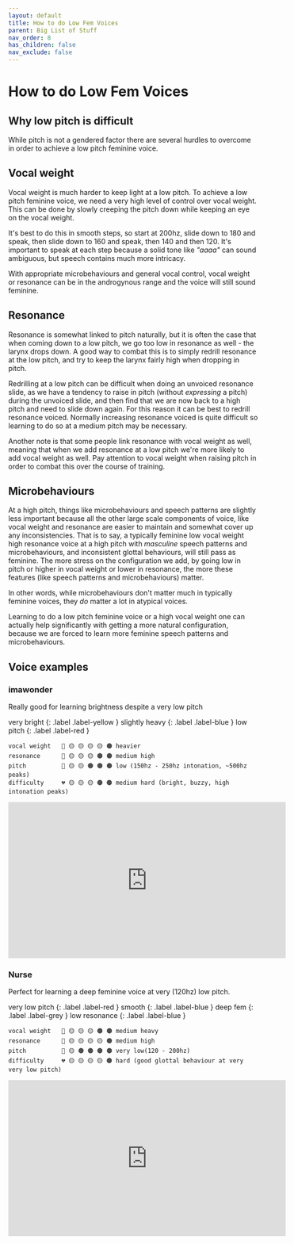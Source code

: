 ```yaml
---
layout: default
title: How to do Low Fem Voices
parent: Big List of Stuff
nav_order: 8
has_children: false
nav_exclude: false
---
```

# How to do Low Fem Voices
## Why low pitch is difficult
While pitch is not a gendered factor there are several hurdles to overcome in order to achieve a low pitch feminine voice.
## Vocal weight
Vocal weight is much harder to keep light at a low pitch. To achieve a low pitch feminine voice, we need a very high level of control over vocal weight.
This can be done by slowly creeping the pitch down while keeping an eye on the vocal weight.

It's best to do this in smooth steps, so start at 200hz, slide down to 180 and speak, then slide down to 160 and speak, then 140 and then 120. It's important to speak at each step because a solid tone like _"aaaa"_ can sound ambiguous, but speech contains much more intricacy.

With appropriate microbehaviours and general vocal control, vocal weight or resonance can be in the androgynous range and the voice will still sound feminine.

## Resonance
Resonance is somewhat linked to pitch naturally, but it is often the case that when coming down to a low pitch, we go too low in resonance as well - the larynx drops down.
A good way to combat this is to simply redrill resonance at the low pitch, and try to keep the larynx fairly high when dropping in pitch.

Redrilling at a low pitch can be difficult when doing an unvoiced resonance slide, as we have a tendency to raise in pitch (without _expressing_ a pitch) during the unvoiced slide, and then find that we are now back to a high pitch and need to slide down again. For this reason it can be best to redrill resonance voiced. Normally increasing resonance voiced is quite difficult so learning to do so at a medium pitch may be necessary.

Another note is that some people link resonance with vocal weight as well, meaning that when we add resonance at a low pitch we're more likely to add vocal weight as well. Pay attention to vocal weight when raising pitch in order to combat this over the course of training.

## Microbehaviours
At a high pitch, things like microbehaviours and speech patterns are slightly less important because all the other large scale components of voice, like vocal weight and resonance are easier to maintain and somewhat cover up any inconsistencies. That is to say, a typically feminine low vocal weight high resonance voice at a high pitch with _masculine_ speech patterns and microbehaviours, and inconsistent glottal behaviours, will still pass as feminine. The more stress on the configuration we add, by going low in pitch or higher in vocal weight or lower in resonance, the more these features (like speech patterns and microbehaviours) matter.

In other words, while microbehaviours don't matter much in typically feminine voices, they _do_ matter a lot in atypical voices.

Learning to do a low pitch feminine voice or a high vocal weight one can actually help significantly with getting a more natural configuration, because we are forced to learn more feminine speech patterns and microbehaviours.

## Voice examples
### imawonder
Really good for learning brightness despite a very low pitch

very bright
{: .label .label-yellow }
slightly heavy
{: .label .label-blue }
low pitch
{: .label .label-red }
```
vocal weight   🥁 🟡 🟡 🟡 🟡 🟤 heavier
resonance      🎻 🟡 🟡 🟡 🟤 🟤 medium high
pitch          🎵 🟡 🟡 🟤 🟤 🟤 low (150hz - 250hz intonation, ~500hz peaks)
difficulty     💔 🟡 🟡 🟡 🟤 🟤 medium hard (bright, buzzy, high intonation peaks)
```
<p align="left">
  <iframe width="560" height="315" src="https://www.youtube.com/embed/fmgoaFjsqt4?start=4409" title="YouTube video player" frameborder="0" allow="accelerometer; autoplay; clipboard-write; encrypted-media; gyroscope; picture-in-picture" allowfullscreen></iframe>
</p>

### Nurse
Perfect for learning a deep feminine voice at very (120hz) low pitch.

very low pitch
{: .label .label-red }
smooth
{: .label .label-blue }
deep fem
{: .label .label-grey }
low resonance
{: .label .label-blue }
```
vocal weight   🥁 🟡 🟡 🟡 🟤 🟤 medium heavy
resonance      🎻 🟡 🟡 🟡 🟡 🟤 medium high
pitch          🎵 🟡 🟤 🟤 🟤 🟤 very low(120 - 200hz)
difficulty     💔 🟡 🟡 🟡 🟡 🟤 hard (good glottal behaviour at very very low pitch)
```
<p align="left">
  <iframe width="560" height="315" src="https://www.youtube.com/embed/3u6snmQNTRQ" title="YouTube video player" frameborder="0" allow="accelerometer; autoplay; clipboard-write; encrypted-media; gyroscope; picture-in-picture" allowfullscreen></iframe>
</p>
